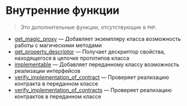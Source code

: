 # Внутренние функции

> Это дополнительные функции, отсутствующие в `PHP`.

-   [get_magic_proxy](./other/get_magic_proxy.md) &mdash; Добавляет экземпляру класса возможность
    работы с магическими методами
-   [get_property_descriptor](./other/get_property_descriptor.md) &mdash; Получает дескриптор
    свойства, находящегося в цепочке прототипов класса
-   [implementable](./other/implementable.md) &mdash; Добавляет переданному классу возможность
    реализации интерфейсов
-   [verify_implementation_of_contract](./other/verify_implementation_of_contract.md) &mdash;
    Проверяет реализацию контракта в переданном классе
-   [verify_implementation_of_contracts](./other/verify_implementation_of_contracts.md) &mdash;
    Проверяет реализацию контрактов в переданном классе
